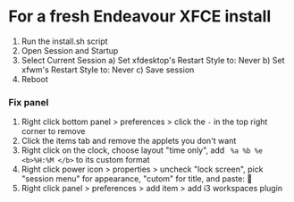 # For a fresh Endeavour XFCE install

1. Run the install.sh script
2. Open Session and Startup
3. Select Current Session
    a) Set xfdesktop's  Restart Style to: Never
    b) Set xfwm's  Restart Style to: Never
    c) Save session
4. Reboot


### Fix panel

1. Right click bottom panel > preferences > click the `-` in the top right corner to remove
2. Click the items tab and remove the applets you don't want
3. Right click on the clock, choose layout "time only", add ` %a %b %e <b>%H:%M </b>` to its custom format
4. Right click power icon > properties > uncheck "lock screen", pick "session menu" for appearance, "cutom" for title, and paste:  
5. Right click panel > preferences > add item > add i3 workspaces plugin

